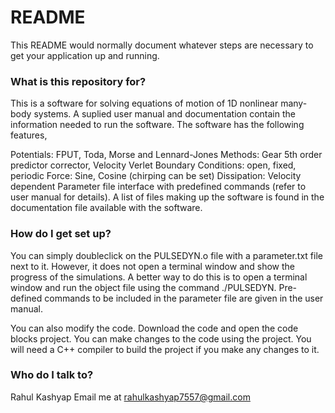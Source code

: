 # README #

This README would normally document whatever steps are necessary to get your application up and running.

### What is this repository for? ###

This is a software for solving equations of motion of 1D nonlinear many-body systems. A suplied user manual and documentation contain the information needed to run the software. The software has the following features,

Potentials: FPUT, Toda, Morse and Lennard-Jones 
Methods: Gear 5th order predictor corrector, Velocity Verlet 
Boundary Conditions: open, fixed, periodic 
Force: Sine, Cosine (chirping can be set)
Dissipation: Velocity dependent
Parameter file interface with predefined commands (refer to user manual for details).
A list of files making up the software is found in the documentation file available with the software.

### How do I get set up? ###

You can simply doubleclick on the PULSEDYN.o file with a parameter.txt file next to it. However, it does not open a terminal window and show the progress of the simulations. A better way to do this is to open a terminal window and 
run the object file using the command ./PULSEDYN. 
Pre-defined commands to be included in the parameter file are given in the user manual. 

You can also modify the code. Download the code and open the code blocks project. You can make changes to the code using the project.
You will need a C++ compiler to build the project if you make any changes to it. 

### Who do I talk to? ###

Rahul Kashyap
Email me at rahulkashyap7557@gmail.com